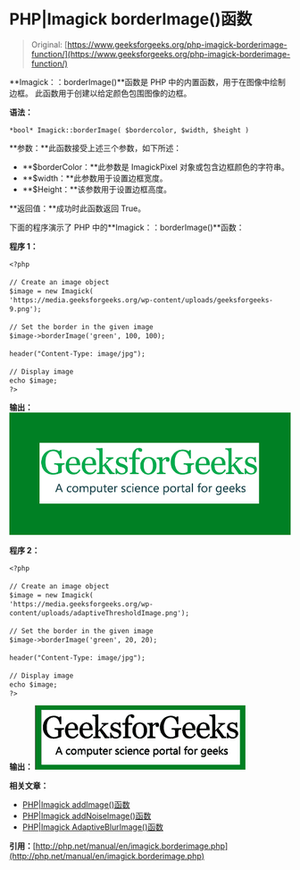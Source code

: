 # PHP|Imagick borderImage()函数

> Original: [https://www.geeksforgeeks.org/php-imagick-borderimage-function/](https://www.geeksforgeeks.org/php-imagick-borderimage-function/)

**Imagick：：borderImage()**函数是 PHP 中的内置函数，用于在图像中绘制边框。 此函数用于创建以给定颜色包围图像的边框。

**语法：**

```
*bool* Imagick::borderImage( $bordercolor, $width, $height )
```

**参数：**此函数接受上述三个参数，如下所述：

*   **$borderColor：**此参数是 ImagickPixel 对象或包含边框颜色的字符串。
*   **$width：**此参数用于设置边框宽度。
*   **$Height：**该参数用于设置边框高度。

**返回值：**成功时此函数返回 True。

下面的程序演示了 PHP 中的**Imagick：：borderImage()**函数：

**程序 1：**

```
<?php

// Create an image object
$image = new Imagick(
'https://media.geeksforgeeks.org/wp-content/uploads/geeksforgeeks-9.png');

// Set the border in the given image
$image->borderImage('green', 100, 100);

header("Content-Type: image/jpg");

// Display image
echo $image;
?>
```

**输出：**
![border image](img/8dc6ac54ab8dbdf84f4ed135c502a6a3.png)

**程序 2：**

```
<?php

// Create an image object
$image = new Imagick(
'https://media.geeksforgeeks.org/wp-content/uploads/adaptiveThresholdImage.png');

// Set the border in the given image
$image->borderImage('green', 20, 20);

header("Content-Type: image/jpg");

// Display image
echo $image;
?>
```

**输出：**
![border image](img/97dd4f5017c4d940daf6c9f7c16d1c5f.png)

**相关文章：**

*   [PHP|Imagick addImage()函数](https://www.geeksforgeeks.org/php-imagick-addimage-function/)
*   [PHP|Imagick addNoiseImage()函数](https://www.geeksforgeeks.org/php-imagickaddnoiseimage-function/)
*   [PHP|Imagick AdaptiveBlurImage()函数](https://www.geeksforgeeks.org/php-imagickadaptiveblurimage-function/)

**引用：**[http://php.net/manual/en/imagick.borderimage.php](http://php.net/manual/en/imagick.borderimage.php)